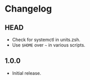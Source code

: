 # Changelog

## HEAD

- Check for systemctl in units.zsh.
- Use `$HOME` over `~` in various scripts.

## 1.0.0

- Initial release.
